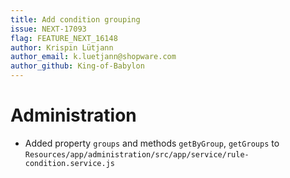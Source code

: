 ```yaml
---
title: Add condition grouping
issue: NEXT-17093
flag: FEATURE_NEXT_16148
author: Krispin Lütjann
author_email: k.luetjann@shopware.com 
author_github: King-of-Babylon
---
```

# Administration
* Added property `groups` and methods `getByGroup`, `getGroups` to `Resources/app/administration/src/app/service/rule-condition.service.js`
